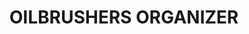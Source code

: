 ---
layout: product
title: "OILBRUSHERS ORGANIZER"
price: "1600" 
desc: "N/A"
img_path: "/assets/img/A.MIG-8020.jpg"
brand: "AMMO"
available: false
special_offer: false
new: false
soon: false
cat: "070000"
subcat: "070100"
subsubcat: "070105"
sifra: "A.MIG-8020"
---